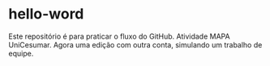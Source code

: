 # hello-word
Este repositório é para praticar o fluxo do GitHub. Atividade MAPA UniCesumar.
Agora uma edição com outra conta, simulando um trabalho de equipe.
